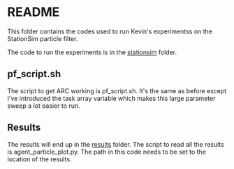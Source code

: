# README

This folder contains the codes used to run Kevin's experimentss on the StationSim particle filter.

The code to run the experiments is in the [stationsim](../../stationsim) folder.

## pf_script.sh

The script to get ARC working is pf_script.sh. It's the same as before except I've introduced the task array variable which makes
this large parameter sweep a lot easier to run. 

## Results

The results will end up in the [results](./results) folder. The script to read all the results is agent_particle_plot.py. The path in this code
needs to be set to the location of the results. 
